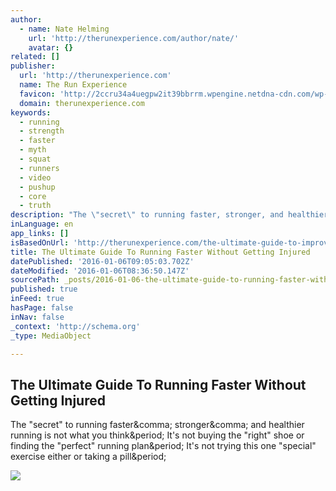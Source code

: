 ```yaml
---
author:
  - name: Nate Helming
    url: 'http://therunexperience.com/author/nate/'
    avatar: {}
related: []
publisher:
  url: 'http://therunexperience.com'
  name: The Run Experience
  favicon: 'http://2ccru34a4uegpw2it39bbrrm.wpengine.netdna-cdn.com/wp-content/uploads/2015/10/3201-FaviconLogo2_32x32-071015.png.png'
  domain: therunexperience.com
keywords:
  - running
  - strength
  - faster
  - myth
  - squat
  - runners
  - video
  - pushup
  - core
  - truth
description: "The \"secret\" to running faster, stronger, and healthier running is not what you think. It's not buying the \"right\" shoe or finding the \"perfect\" running plan. It's not trying this one \"special\" exercise either or taking a pill."
inLanguage: en
app_links: []
isBasedOnUrl: 'http://therunexperience.com/the-ultimate-guide-to-improve-your-running/?utm_campaign=broadcast-weekly-running-tips&utm_medium=post&utm_source=facebook&utm_content=best-shoulder-warmup&utm_term=link-1'
title: The Ultimate Guide To Running Faster Without Getting Injured
datePublished: '2016-01-06T09:05:03.702Z'
dateModified: '2016-01-06T08:36:50.147Z'
sourcePath: _posts/2016-01-06-the-ultimate-guide-to-running-faster-without-getting-injured.md
published: true
inFeed: true
hasPage: false
inNav: false
_context: 'http://schema.org'
_type: MediaObject

---
```

<article style=""><h1>The Ultimate Guide To Running Faster Without Getting Injured</h1><p>The "secret" to running faster&amp;comma; stronger&amp;comma; and healthier running is not what you think&amp;period; It's not buying the "right" shoe or finding the "perfect" running plan&amp;period; It's not trying this one "special" exercise either or taking a pill&amp;period;</p><img src="http://therunexperience.com/wp-content/uploads/2015/11/8648_Title_120215-06.jpg" /></article>